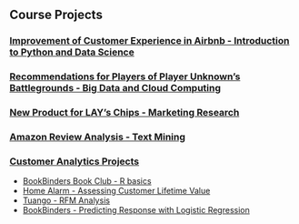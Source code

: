 ## Course Projects
### [Improvement of Customer Experience in Airbnb - Introduction to Python and Data Science](/Python_and_Data_Science_Final.ipynb)
### [Recommendations for Players of Player Unknown’s Battlegrounds - Big Data and Cloud Computing](/Big_Data_Final_Report.pdf)
### [New Product for LAY’s Chips - Marketing Research](/Marketing_Research_Final_Presentation.pdf)
### [Amazon Review Analysis - Text Mining](/Text_Mining_Final_Project)
### [Customer Analytics Projects](/Customer_Analytics_Projects)
- [BookBinders Book Club - R basics](/Customer_Analytics_Projects/BookBinders_Book_Club_R_basics.pdf)
- [Home Alarm - Assessing Customer Lifetime Value](/Customer_Analytics_Projects/Home_Alarm_LTV.pdf)
- [Tuango - RFM Analysis](/Customer_Analytics_Projects/Tuango_RFM.pdf)
- [BookBinders - Predicting Response with Logistic Regression](/Customer_Analytics_Projects/BookBinders_Predicting_Response_with_Logistic_Regression.pdf)
